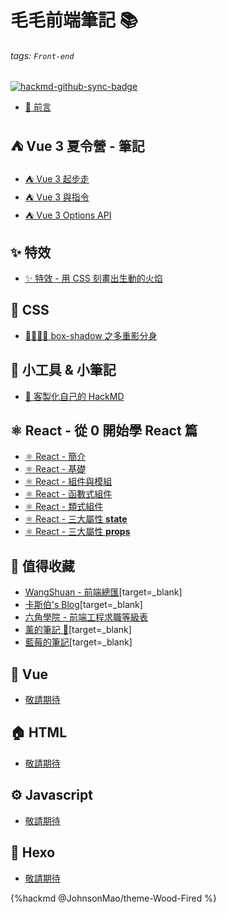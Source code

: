 毛毛前端筆記 📚
===

###### tags: `Front-end`

[![hackmd-github-sync-badge](https://hackmd.io/_LXdcpnQQu27E8K_jyOJOg/badge)](https://hackmd.io/_LXdcpnQQu27E8K_jyOJOg)

- [💬 前言](/1aO7EIBfRXeym0AisOMRmQ)

⛺ Vue 3 夏令營 - 筆記
---

- [⛺ Vue 3 起步走](/O8xSWPUHR1KoxiDBXiN15g)
- [⛺ Vue 3 與指令](/SLONN50fSdqVPt7D5gOf7A)
- [⛺ Vue 3 Options API](/43MocAe-Q4Su4656xIow1g)

✨ 特效
---

- [✨ 特效 - 用 CSS 刻畫出生動的火焰](/1zqP8AOESKqjKuGmlTrjOA)

🎨 CSS
---

- [👨‍👩‍👧‍👦 box-shadow 之多重影分身](/APKTs_0sQymaZzwynE-DKg)

🔧 小工具 & 小筆記
---

- [🎨 客製化自己的 HackMD](/FH3vO0x-TVSeMsFvdf23Nw)

⚛️ React - 從 0 開始學 React 篇
---

- [⚛️ React - 簡介](/R4cbaVgBREKryh_PZQI1oA)
- [⚛️ React - 基礎](/FYMKtDhPQYathZUkzis30g)
- [⚛️ React - 組件與模組](/Fv_jv68lR02q6uskaBm88Q)
- [⚛️ React - 函數式組件](/0yDl3loxREq-Ghrja4yoKw)
- [⚛️ React - 類式組件](/3pvvQ5BtRXy9m8ImT2lcWQ)
- [⚛️ React - 三大屬性 **state**](/ag90OxQ6SJqA_CHSN7L8xw)
- [⚛️ React - 三大屬性 **props**](/MdyZiW_FQe2If_hCHsjovA)

💎 值得收藏
---

- [WangShuan - 前端總匯](https://hackmd.io/@WangShuan/SJN8znwRO/)[target=_blank]
- [卡斯伯's Blog](https://wcc723.github.io/)[target=_blank]
- [六角學院 - 前端工程求職等級表](https://www.facebook.com/groups/110635703123103/learning_content/?filter=769665263483454&post=852746765559978)
- [薰的筆記 📖](https://hackmd.io/@chiaoshin369/Shinbook/self)[target=_blank]
- [藍莓的筆記](https://hackmd.io/@blueberry/HJAC58ACd/)[target=_blank]

💚 Vue
---

- [敬請期待](/8ggaA_7XRyafcE-Uo3uYuw)

🏠 HTML
---

- [敬請期待](/cXt04O0_QEyxxc94GmvbbA)

⚙️ Javascript
---

- [敬請期待](/ik4gEimwRBW4Yc_GUZK0Kg)

🎉 Hexo
---

- [敬請期待](/9ZDYdngeREmF3ilXKIjtdQ)

{%hackmd @JohnsonMao/theme-Wood-Fired %}
